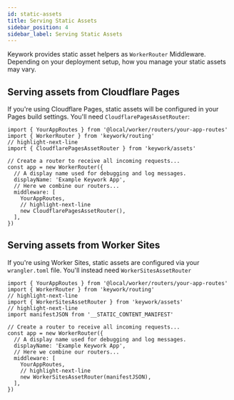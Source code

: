 ```yaml
---
id: static-assets
title: Serving Static Assets
sidebar_position: 4
sidebar_label: Serving Static Assets
---
```


Keywork provides static asset helpers as `WorkerRouter` Middleware.
Depending on your deployment setup, how you manage your static assets
may vary.

## Serving assets from Cloudflare Pages

If you're using Cloudflare Pages, static assets will be configured in your
Pages build settings. You'll need `CloudflarePagesAssetRouter`:

```tsx title=worker/worker.tsx showLineNumbers
import { YourAppRoutes } from '@local/worker/routers/your-app-routes'
import { WorkerRouter } from 'keywork/routing'
// highlight-next-line
import { CloudflarePagesAssetRouter } from 'keywork/assets'

// Create a router to receive all incoming requests...
const app = new WorkerRouter({
  // A display name used for debugging and log messages.
  displayName: 'Example Keywork App',
  // Here we combine our routers...
  middleware: [
    YourAppRoutes,
    // highlight-next-line
    new CloudflarePagesAssetRouter(),
  ],
})
```

## Serving assets from Worker Sites

If you're using Worker Sites, static assets are configured via your `wrangler.toml` file.
You'll instead need `WorkerSitesAssetRouter`

```tsx title=worker/worker.tsx showLineNumbers
import { YourAppRoutes } from '@local/worker/routers/your-app-routes'
import { WorkerRouter } from 'keywork/routing'
// highlight-next-line
import { WorkerSitesAssetRouter } from 'keywork/assets'
// highlight-next-line
import manifestJSON from '__STATIC_CONTENT_MANIFEST'

// Create a router to receive all incoming requests...
const app = new WorkerRouter({
  // A display name used for debugging and log messages.
  displayName: 'Example Keywork App',
  // Here we combine our routers...
  middleware: [
    YourAppRoutes,
    // highlight-next-line
    new WorkerSitesAssetRouter(manifestJSON),
  ],
})
```
